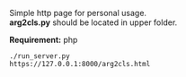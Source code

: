 Simple http page for personal usage. <br><b>arg2cls.py</b> should be located in upper folder.<br>

<b>Requirement:</b> php <br>
```
./run_server.py
https://127.0.0.1:8000/arg2cls.html
```

